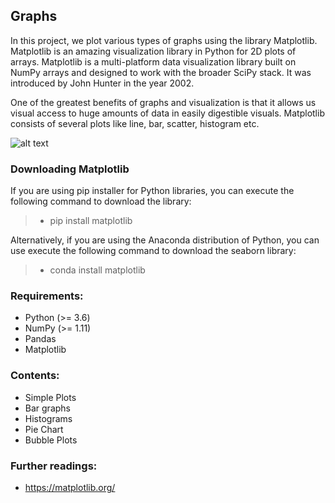 ## Graphs

In this project, we plot various types of graphs using the library Matplotlib. Matplotlib is an amazing visualization library in Python for 2D plots of arrays. Matplotlib is a multi-platform data visualization library built on NumPy arrays and designed to work with the broader SciPy stack. It was introduced by John Hunter in the year 2002.

One of the greatest benefits of graphs and visualization is that it allows us visual access to huge amounts of data in easily digestible visuals. Matplotlib consists of several plots like line, bar, scatter, histogram etc.

![alt text](https://i.stack.imgur.com/e14gC.png "Logo Img")

### Downloading Matplotlib

If you are using pip installer for Python libraries, you can execute the following command to download the library:

> * pip install matplotlib

Alternatively, if you are using the Anaconda distribution of Python, you can use execute the following command to download the seaborn library:

> * conda install matplotlib

### Requirements:
- Python (>= 3.6)
- NumPy (>= 1.11)
- Pandas
- Matplotlib

### Contents:
- Simple Plots
- Bar graphs
- Histograms
- Pie Chart
- Bubble Plots

### Further readings:
- https://matplotlib.org/
